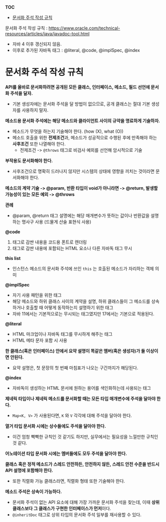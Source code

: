**TOC**
- [문서화 주석 작성 규칙 ](#문서화-주석-작성-규칙-)

문서화 주석 작성 규칙 : https://www.oracle.com/technical-resources/articles/java/javadoc-tool.html
- 자바 4 이후 갱신되지 않음.
- 이후로 추가된 자바독 태그 : @literal, @code, @implSpec, @index

# 문서화 주석 작성 규칙 
**API를 올바로 문서화하려면 공개된 모든 클래스, 인터페이스, 메소드, 필드 선언에 문서화 주석을 달자.**
- 기본 생성자에는 문서화 주석을 달 방법이 없으므로, 공개 클래스는 절대 기본 생성자를 사용하지 말자.

**메소드용 문서화 주석에는 해당 메소드와 클라이언트 사이의 규약을 명료하게 기술하자.**
- 메소드가 무엇을 하는지 기술해야 한다. (how (X), what (O))
- 메소드 호출을 위한 **전제조건**과, 메소드가 성공적으로 수행된 후에 만족해야 하는 **사후조건** 또한 나열해야 한다.
  - 전제조건 -> `@throws` 태그로 비검사 예외를 선언해 암시적으로 기술

**부작용도 문서화해야 한다.**
- 사후조건으로 명확히 드러나지 않지만 시스템의 상태에 영향을 끼치는 것이라면 문서화해야 한다.

**메소드의 계약 기술 -> @param, 반환 타입이 void가 아니라면 -> @return, 발생할 가능성이 있는 모든 예외 -> @throws**

**관례**
- @param, @return 태그 설명에는 해당 매개변수가 뜻하는 값이나 반환값을 설명하는 명사구 사용 (드물게 산술 표현식 사용)

**@code**
1. 태그로 감싼 내용을 코드용 폰트로 렌더링
2. 태그로 감싼 내용에 포함되는 HTML 요소나 다른 자바독 태그 무시

**this list**
- 인스턴스 메소드의 문서화 주석에 쓰인 `this` 는 호출된 메소드가 자리하는 객체 의미

**@implSpec**
- 자기 사용 패턴을 위한 태그
- 해당 메소드와 하위 클래스 사이의 계약을 설명, 하위 클래스들이 그 메소드를 상속하거나 호출할 때 어떻게 동작하는지 설명하기 위한 태그
- 자바 11에서는 기본적으로는 무시되는 태그였지만 17에서는 기본으로 적용된다.

**@literal**
- HTML 마크업이나 자바독 태그를 무시하게 해주는 태그
- HTML 메타 문자 포함 시 사용

**한 클래스(혹은 인터페이스) 안에서 요약 설명이 똑같은 멤버(혹은 생성자)가 둘 이상이면 안된다.**
- 요약 설명은, 첫 문장의 첫 번째 마침표가 나오는 구간까지가 해당된다.

**@index**
- 자바독이 생성하는 HTML 문서에 원하는 용어를 색인화하는데 사용되는 태그

**제네릭 타입이나 제네릭 메소드를 문서화할 때는 모든 타입 매개변수에 주석을 달아야 한다.**
- `Map<K, V>` 가 사용된다면, `K` 와 `V` 각각에 대해 주석을 달아야 한다.

**열거 타입 문서화 시에는 상수들에도 주석을 달아야 한다.**
- 이건 엄청 빡빡한 규칙인 것 같기도 하지만, 실무에서는 필요성을 느낄만한 규칙인 것 같다.

**어노테이션 타입 문서화 시에는 멤버들에도 모두 주석을 달아야 한다.**

**클래스 혹은 정적 메소드가 스레드 안전하든, 안전하지 않든, 스레드 안전 수준을 반드시 API 설명에 포함해야 한다.**
- 또한 직렬화 가능 클래스라면, 직렬화 형태 또한 기술해야 한다.

**메소드 주석은 상속이 가능하다.**
- 문서화 주석이 없는 API 요소에 대해 가장 가까운 문서화 주석을 찾는데, 이때 **상위 클래스보다 그 클래스가 구현한 인터페이스가 먼저**이다.
- `@inheritDoc` 태그로 상위 타입의 문서화 주석 일부를 재사용할 수 있다.
